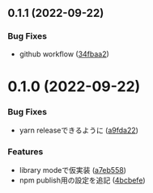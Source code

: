 ## 0.1.1 (2022-09-22)


### Bug Fixes

* github workflow ([34fbaa2](https://github.com/kazizi55/vite-npm-test-app/commit/34fbaa28cb4796e63ad76196437cb1b459982b00))



# 0.1.0 (2022-09-22)


### Bug Fixes

* yarn releaseできるように ([a9fda22](https://github.com/kazizi55/vite-npm-test-app/commit/a9fda221bb62f1ae38c63f4a36e1f1ac8b3fa421))


### Features

* library modeで仮実装 ([a7eb558](https://github.com/kazizi55/vite-npm-test-app/commit/a7eb558cff9a4cabc6e4a2af68180f9f71d669da))
* npm publish用の設定を追記 ([4bcbefe](https://github.com/kazizi55/vite-npm-test-app/commit/4bcbefea193c5569cf477bcc3208e71a605aeef8))



